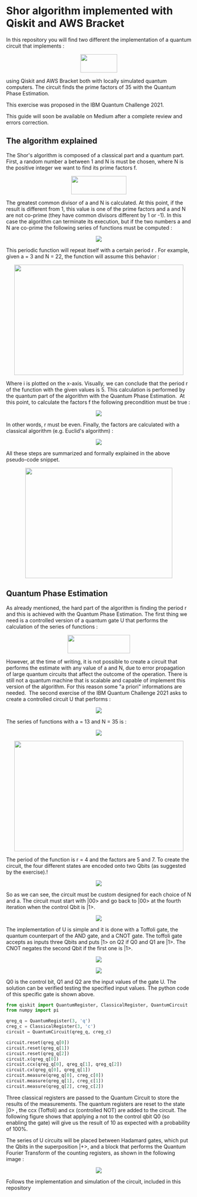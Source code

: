 # Shor algorithm implemented with Qiskit and AWS Bracket
In this repository you will find two different the implementation of a quantum circuit that implements :  

<p align="center">
  <img width="100" height="50" src="https://user-images.githubusercontent.com/33957205/121774840-97553f00-cb84-11eb-9bf3-16155f949394.png">
</p>

using Qiskit and AWS Bracket both with locally simulated quantum computers. The circuit finds the prime factors of 35 with the Quantum Phase Estimation.

This exercise was proposed in the IBM Quantum Challenge 2021.

This guide will soon be available on Medium after a complete review and errors correction.

## The algorithm explained

The Shor's algorithm is composed of a classical part and a quantum part. First, a random number a between 1 and N is must be chosen, where N is the positive integer we want to find its prime factors f.

<p align="center">
  <img  width="150" height="50" src="https://user-images.githubusercontent.com/33957205/121774890-d97e8080-cb84-11eb-8750-8e7eeb779d3c.png">
</p>

The greatest common divisor of a and N is calculated. At this point, if the result is different from 1, this value is one of the prime factors and a and N are not co-prime (they have common divisors different by 1 or -1). In this case the algorithm can terminate its execution, but if the two numbers a and N are co-prime the following series of functions must be computed :

<p align="center">
  <img  src="https://user-images.githubusercontent.com/33957205/121775109-f071a280-cb85-11eb-88a7-a43dc1b77b48.png">
</p>

This periodic function will repeat itself with a certain period r . For example, given a = 3 and N = 22, the function will assume this behavior :

<p align="center">
  <img  width="460" height="300" src="https://user-images.githubusercontent.com/33957205/121775120-fc5d6480-cb85-11eb-89cd-5ebd80263ad3.png">
</p>

Where i is plotted on the x-axis. Visually, we can conclude that the period r of the function with the given values is 5. This calculation is performed by the quantum part of the algorithm with the Quantum Phase Estimation. 
At this point, to calculate the factors f the following precondition must be true :

<p align="center">
  <img  src="https://user-images.githubusercontent.com/33957205/121775132-0da67100-cb86-11eb-945e-c6a3c46c1d08.png">
</p>

In other words, r must be even. Finally, the factors are calculated with a classical algorithm (e.g. Euclid's algorithm) :

<p align="center">
  <img  src="https://user-images.githubusercontent.com/33957205/121775146-1f881400-cb86-11eb-8e21-b9f6270dd40c.png">
</p>

All these steps are summarized and formally explained in the above pseudo-code snippet.

<p align="center">
  <img  width="400" height="300" src="https://user-images.githubusercontent.com/33957205/121775160-30d12080-cb86-11eb-8bc6-6702ab9a53ca.png">
</p>

## Quantum Phase Estimation

As already mentioned, the hard part of the algorithm is finding the period r and this is achieved with the Quantum Phase Estimation. The first thing we need is a controlled version of a quantum gate U that performs the calculation of the series of functions :

<p align="center">
  <img width="170" height="50" src="https://user-images.githubusercontent.com/33957205/121775294-059b0100-cb87-11eb-9e82-48500fb498ab.png">
</p>

However, at the time of writing, it is not possible to create a circuit that performs the estimate with any value of a and N, due to error propagation of large quantum circuits that affect the outcome of the operation. There is still not a quantum machine that is scalable and capable of implement this version of the algorithm. For this reason some "a priori" informations are needed. 
The second exercise of the IBM Quantum Challenge 2021 asks to create a controlled circuit U that performs :

<p align="center">
  <img  src="https://user-images.githubusercontent.com/33957205/121775326-2b280a80-cb87-11eb-8848-e0ef87dd9b9a.png">
</p>

The series of functions with a = 13 and N = 35 is :

<p align="center">
  <img  src="https://user-images.githubusercontent.com/33957205/121775396-a2f63500-cb87-11eb-82eb-3f28a2076319.png">
</p>

<p align="center">
  <img  width="460" height="300" src="https://user-images.githubusercontent.com/33957205/121775403-b43f4180-cb87-11eb-9d4f-baad097662a7.png">
</p>

The period of the function is r = 4 and the factors are 5 and 7. To create the circuit, the four different states are encoded onto two Qbits (as suggested by the exercise).!

<p align="center">
  <img  src="https://user-images.githubusercontent.com/33957205/121775411-c7eaa800-cb87-11eb-8147-b688b7e8223d.png">
</p>

So as we can see, the circuit must be custom designed for each choice of N and a. The circuit must start with |00> and go back to |00> at the fourth iteration when the control Qbit is |1>.

<p align="center">
  <img  src="https://user-images.githubusercontent.com/33957205/121775716-94108200-cb89-11eb-80c3-b1bcdb627946.png">
</p>

The implementation of U is simple and it is done with a Toffoli gate, the quantum counterpart of the AND gate, and a CNOT gate. The toffoli gate accepts as inputs three Qbits and puts |1> on Q2 if Q0 and Q1 are |1>. The CNOT negates the second Qbit if the first one is |1>.

<p align="center">
  <img  src="https://user-images.githubusercontent.com/33957205/121775732-ac809c80-cb89-11eb-8b8a-c5f413d34b56.png">
</p>

<p align="center">
  <img  src="https://user-images.githubusercontent.com/33957205/121775723-a4286180-cb89-11eb-8a7c-32c417cf2679.png">
</p>

Q0 is the control bit, Q1 and Q2 are the input values of the gate U. The solution can be verified testing the specified input values. The python code of this specific gate is shown above.

```python
from qiskit import QuantumRegister, ClassicalRegister, QuantumCircuit
from numpy import pi

qreg_q = QuantumRegister(3, 'q')
creg_c = ClassicalRegister(3, 'c')
circuit = QuantumCircuit(qreg_q, creg_c)

circuit.reset(qreg_q[0])
circuit.reset(qreg_q[1])
circuit.reset(qreg_q[2])
circuit.x(qreg_q[0])
circuit.ccx(qreg_q[0], qreg_q[1], qreg_q[2])
circuit.cx(qreg_q[0], qreg_q[1])
circuit.measure(qreg_q[0], creg_c[0])
circuit.measure(qreg_q[1], creg_c[1])
circuit.measure(qreg_q[2], creg_c[2])
```
Three classical registers are passed to the Quantum Circuit to store the results of the measurements. The quantum registers are reset to the state |0> , the ccx (Toffoli) and cx (controlled NOT) are added to the circuit. The following figure shows that applying a not to the control qbit Q0 (so enabling the gate) will give us the result of 10 as expected with a probability of 100%.

The series of U circuits will be placed between Hadamard gates, which put the Qbits in the superposition |+>, and a block that performs the Quantum Fourier Transform of the counting registers, as shown in the following image :

<p align="center">
  <img  src="https://user-images.githubusercontent.com/33957205/121775794-fbc6cd00-cb89-11eb-96df-572846d18389.png">
</p>

Follows the implementation and simulation of the circuit, included in this repository



